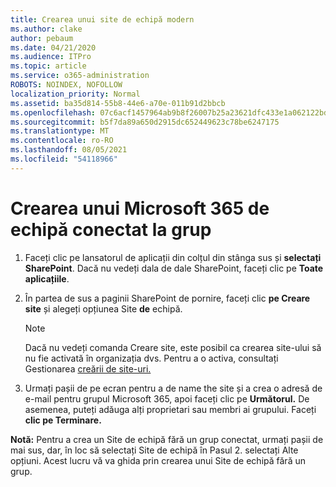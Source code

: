 ```yaml
---
title: Crearea unui site de echipă modern
ms.author: clake
author: pebaum
ms.date: 04/21/2020
ms.audience: ITPro
ms.topic: article
ms.service: o365-administration
ROBOTS: NOINDEX, NOFOLLOW
localization_priority: Normal
ms.assetid: ba35d814-55b8-44e6-a70e-011b91d2bbcb
ms.openlocfilehash: 07c6acf1457964ab9b8f26007b25a23621dfc433e1a062122bd67039d793e350
ms.sourcegitcommit: b5f7da89a650d2915dc652449623c78be6247175
ms.translationtype: MT
ms.contentlocale: ro-RO
ms.lasthandoff: 08/05/2021
ms.locfileid: "54118966"
---
```

# <a name="create-a-microsoft-365-group-connected-team-site"></a>Crearea unui Microsoft 365 de echipă conectat la grup

1. Faceți clic pe lansatorul de aplicații din colțul din stânga sus și **selectați SharePoint**. Dacă nu vedeți dala de dale SharePoint, faceți clic pe **Toate aplicațiile**.
    
2. În partea de sus a paginii SharePoint de pornire, faceți clic **pe Creare site** și alegeți opțiunea Site **de** echipă. 
    
    > [!NOTE]
    > Dacă nu vedeți comanda Creare site, este posibil ca crearea site-ului să nu fie activată în organizația dvs. Pentru a o activa, consultați Gestionarea [creării de site-uri.](https://go.microsoft.com/fwlink/?linkid=2009644) 
  
3. Urmați pașii de pe ecran pentru a de name the site și a crea o adresă de e-mail pentru grupul Microsoft 365, apoi faceți clic pe **Următorul.** De asemenea, puteți adăuga alți proprietari sau membri ai grupului. Faceți **clic pe Terminare.**
  
 **Notă:** Pentru a crea un Site de echipă fără un grup conectat, urmați pașii de mai sus, dar, în loc să selectați Site de echipă în Pasul 2. selectați Alte opțiuni. Acest lucru vă va ghida prin crearea unui Site de echipă fără un grup. 
    

